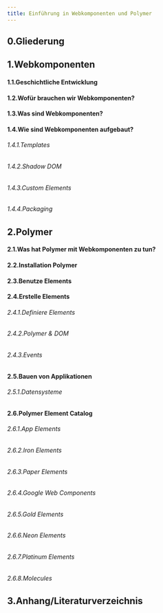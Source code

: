 ```yaml
---
title: Einführung in Webkomponenten und Polymer
---
```

## 0.Gliederung
## 1.Webkomponenten
#### 1.1.Geschichtliche Entwicklung
#### 1.2.Wofür brauchen wir Webkomponenten?
#### 1.3.Was sind Webkomponenten?
#### 1.4.Wie sind Webkomponenten aufgebaut?
###### 1.4.1.Templates
###### 1.4.2.Shadow DOM
###### 1.4.3.Custom Elements
###### 1.4.4.Packaging
## 2.Polymer
#### 2.1.Was hat Polymer mit Webkomponenten zu tun?
#### 2.2.Installation Polymer
#### 2.3.Benutze Elements
#### 2.4.Erstelle Elements
###### 2.4.1.Definiere Elements
###### 2.4.2.Polymer & DOM
###### 2.4.3.Events
#### 2.5.Bauen von Applikationen
###### 2.5.1.Datensysteme
#### 2.6.Polymer Element Catalog
###### 2.6.1.App Elements
###### 2.6.2.Iron Elements
###### 2.6.3.Paper Elements
###### 2.6.4.Google Web Components
###### 2.6.5.Gold Elements
###### 2.6.6.Neon Elements
###### 2.6.7.Platinum Elements
###### 2.6.8.Molecules
## 3.Anhang/Literaturverzeichnis
